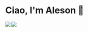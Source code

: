 
# Ciao, I'm Aleson 👋

<img align="left" src="https://github-readme-stats.vercel.app/api?username=alesonpro&count_private=true&show_icons=true&theme=radical">

<img src="https://github-readme-stats.vercel.app/api/top-langs/?username=alesonpro&show_icons=true&theme=radical">


<!-- <img align="left" height="30" width="40" src="https://raw.githubusercontent.com/devicons/devicon/master/icons/css3/css3-original.svg">
<img align="left" height="30" width="40" src="https://raw.githubusercontent.com/devicons/devicon/master/icons/python/python-original.svg">
<img height="30" width="40" src="https://raw.githubusercontent.com/devicons/devicon/master/icons/javascript/javascript-original.svg"> -->


 
